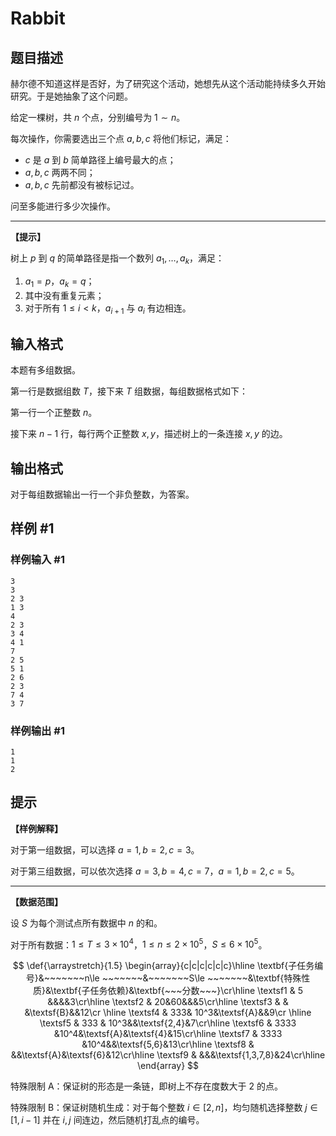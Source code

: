 # Rabbit

## 题目描述

赫尔德不知道这样是否好，为了研究这个活动，她想先从这个活动能持续多久开始研究。于是她抽象了这个问题。

给定一棵树，共 $n$ 个点，分别编号为 $1\sim n$。

每次操作，你需要选出三个点 $a,b,c$ 将他们标记，满足：

- $c$ 是 $a$ 到 $b$ 简单路径上编号最大的点；
- $a,b,c$ 两两不同；
- $a,b,c$ 先前都没有被标记过。

问至多能进行多少次操作。

---

**【提示】**

树上 $p$ 到 $q$ 的简单路径是指一个数列 $a_1,\dots,a_k$，满足：

1. $a_1=p$，$a_k=q$；
2. 其中没有重复元素；
3. 对于所有 $1\le i<k$，$a_{i+1}$ 与 $a_i$ 有边相连。

## 输入格式

本题有多组数据。

第一行是数据组数 $T$，接下来 $T$ 组数据，每组数据格式如下：

第一行一个正整数 $n$。

接下来 $n-1$ 行，每行两个正整数 $x,y$，描述树上的一条连接 $x,y$ 的边。

## 输出格式

对于每组数据输出一行一个非负整数，为答案。

## 样例 #1

### 样例输入 #1
```
3
3
2 3
1 3
4
2 3
3 4
4 1
7
2 5
5 1
2 6
2 3
7 4
3 7
```

### 样例输出 #1

```
1
1
2
```

## 提示

**【样例解释】**

对于第一组数据，可以选择 $a=1,b=2,c=3$。

对于第三组数据，可以依次选择 $a=3,b=4,c=7$，$a=1,b=2,c=5$。

---

**【数据范围】**

设 $S$ 为每个测试点所有数据中 $n$ 的和。

对于所有数据：$1\le T\le 3\times 10^4$，$1\le n\le 2\times 10^5$，$S\le 6\times 10^5$。

$$
\def{\arraystretch}{1.5}
\begin{array}{c|c|c|c|c|c}\hline 
\textbf{子任务编号}&~~~~~~~n\le ~~~~~~~&~~~~~~~S\le ~~~~~~~&\textbf{特殊性质}&\textbf{子任务依赖}&\textbf{~~~分数~~~}\cr\hline 
\textsf1 & 5 &&&&3\cr\hline 
\textsf2 & 20&60&&&5\cr\hline 
\textsf3 & & &\textsf{B}&&12\cr \hline 
\textsf4 & 333&  10^3&\textsf{A}&&9\cr \hline 
\textsf5 & 333 &  10^3&&\textsf{2,4}&7\cr\hline 
\textsf6 & 3333 &10^4&\textsf{A}&\textsf{4}&15\cr\hline 
\textsf7 & 3333 &10^4&&\textsf{5,6}&13\cr\hline 
\textsf8 & &&\textsf{A}&\textsf{6}&12\cr\hline 
\textsf9 & &&&\textsf{1,3,7,8}&24\cr\hline 
\end{array}
$$

特殊限制 $\textsf{A}$：保证树的形态是一条链，即树上不存在度数大于 2 的点。

特殊限制 $\textsf{B}$：保证树随机生成：对于每个整数 $i\in [2,n]$，均匀随机选择整数 $j\in [1,i-1]$ 并在 $i,j$ 间连边，然后随机打乱点的编号。
